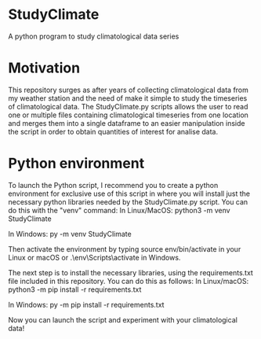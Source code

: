 # StudyClimate
A python program to study climatological data series

# Motivation
This repository surges as after years of collecting climatological data from my weather station and the need of make it simple to study the timeseries of climatological data.
The StudyClimate.py scripts allows the user to read one or multiple files containing climatological timeseries from one location and merges them into a single dataframe to an easier manipulation inside the script in order to obtain quantities of interest for analise data.

# Python environment
To launch the Python script, I recommend you to create a python environment for exclusive use of this script in where you will install just the necessary python libraries needed by the StudyClimate.py script.
You can do this with the "venv" command:
In Linux/MacOS:
python3 -m venv StudyClimate

In Windows:
py -m venv StudyClimate

Then activate the environment by typing
source env/bin/activate in your Linux or macOS  or .\env\Scripts\activate in Windows.

The next step is to install the necessary libraries, using the requirements.txt file included in this repository. You can do this as follows:
In Linux/macOS:
python3 -m pip install -r requirements.txt

In Windows:
py -m pip install -r requirements.txt

Now you can launch the script and experiment with your climatological data!
